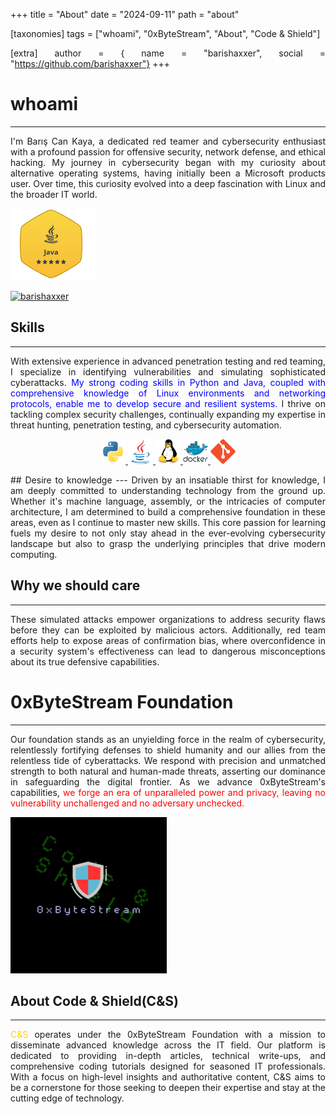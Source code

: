 +++
title = "About"
date = "2024-09-11"
path = "about"

[taxonomies]
tags = ["whoami", "0xByteStream", "About", "Code & Shield"]

[extra]
author = { name = "barishaxxer", social = "https://github.com/barishaxxer"}
+++

<style>body {text-align: justify}
</style>
# whoami
---
I'm Barış Can Kaya, a dedicated red teamer and cybersecurity enthusiast with a profound passion for offensive security, network defense, and ethical hacking. My journey in cybersecurity began with my curiosity about alternative operating systems, having initially been a Microsoft products user. Over time, this curiosity evolved into a deep fascination with Linux and the broader IT world.

[ ![hacker](/icons/hacker.png)](https://www.hackerrank.com/profile/bariscankaxxer)

<script src="https://tryhackme.com/badge/2438537"></script>   
[ ![barishaxxer](https://www.hackthebox.eu/badge/image/1724058)](https://app.hackthebox.com/profile/1724058)




<!DOCTYPE html>
<html lang="en">
<head>

  <link rel="stylesheet" href="/css/main.css">
  <script src="/js/github.js" defer></script>
</head>
<body>
  <div id="github-profile"></div>

</body>
</html>

 



## Skills
---
With extensive experience in advanced penetration testing and red teaming, I specialize in identifying vulnerabilities and simulating sophisticated cyberattacks.<span style="color: blue;"> My strong coding skills in Python and Java, coupled with comprehensive knowledge of Linux environments and networking protocols, enable me to develop secure and resilient systems.</span> I thrive on tackling complex security challenges, continually expanding my expertise in threat hunting, penetration testing, and cybersecurity automation.
<p align="center">
  <a href="https://www.python.org" target="_blank" rel="noreferrer"> 
    <img src="https://raw.githubusercontent.com/devicons/devicon/master/icons/python/python-original.svg" alt="python" width="40" height="40"/> 
  </a> 
  <a href="https://www.java.com" target="_blank" rel="noreferrer"> 
    <img src="https://raw.githubusercontent.com/devicons/devicon/master/icons/java/java-original.svg" alt="java" width="40" height="40"/> 
  </a> 
  <a href="https://www.linux.org" target="_blank" rel="noreferrer"> 
    <img src="https://raw.githubusercontent.com/devicons/devicon/master/icons/linux/linux-original.svg" alt="linux" width="40" height="40"/> 
  </a> 
  <a href="https://www.docker.com" target="_blank" rel="noreferrer"> 
    <img src="https://raw.githubusercontent.com/devicons/devicon/master/icons/docker/docker-original-wordmark.svg" alt="docker" width="40" height="40"/> 
  </a>
  <a href="https://git-scm.com/" target="_blank" rel="noreferrer"> 
    <img src="https://raw.githubusercontent.com/devicons/devicon/master/icons/git/git-original.svg" alt="git" width="40" height="40"/> 
  </a>
</p>
## Desire to knowledge
---
Driven by an insatiable thirst for knowledge, I am deeply committed to understanding technology from the ground up. Whether it's machine language, assembly, or the intricacies of computer architecture, I am determined to build a comprehensive foundation in these areas, even as I continue to master new skills. This core passion for learning fuels my desire to not only stay ahead in the ever-evolving cybersecurity landscape but also to grasp the underlying principles that drive modern computing.

## Why we should care
---
These simulated attacks empower organizations to address security flaws before they can be exploited by malicious actors. Additionally, red team efforts help to expose areas of confirmation bias, where overconfidence in a security system's effectiveness can lead to dangerous misconceptions about its true defensive capabilities.

# 0xByteStream Foundation
---
Our foundation stands as an unyielding force in the realm of cybersecurity, relentlessly fortifying defenses to shield humanity and our allies from the relentless tide of cyberattacks. We respond with precision and unmatched strength to both natural and human-made threats, asserting our dominance in safeguarding the digital frontier. As we advance 0xByteStream's capabilities, <span style="color: red;">we forge an era of unparalleled power and privacy, leaving no vulnerability unchallenged and no adversary unchecked.</span>

[![ctftime](/icons/ctftimes.png)](https://ctftime.org/team/354026)

## About Code & Shield(C&S)
---
<span style="color: gold;">C&S </span>operates under the 0xByteStream Foundation with a mission to disseminate advanced knowledge across the IT field. Our platform is dedicated to providing in-depth articles, technical write-ups, and comprehensive coding tutorials designed for seasoned IT professionals. With a focus on high-level insights and authoritative content, C&S aims to be a cornerstone for those seeking to deepen their expertise and stay at the cutting edge of technology.
